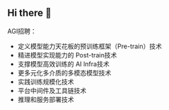 ## Hi there 👋
AGI招聘：
- 定义模型能力天花板的预训练框架（Pre-train）技术
- 精进模型实现能力的 Post-train技术
- 支撑模型高效训练的 AI Infra技术
- 更多元化多介质的多模态模型技术
- 实践训练规模化技术
- 平台中间件及工具链技术
- 推理和服务部署技术  


